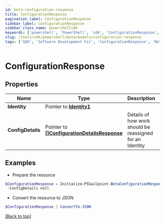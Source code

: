 ```yaml
---
id: beta-configuration-response
title: ConfigurationResponse
pagination_label: ConfigurationResponse
sidebar_label: ConfigurationResponse
sidebar_class_name: powershellsdk
keywords: ['powershell', 'PowerShell', 'sdk', 'ConfigurationResponse', 'BetaConfigurationResponse'] 
slug: /tools/sdk/powershell/beta/models/configuration-response
tags: ['SDK', 'Software Development Kit', 'ConfigurationResponse', 'BetaConfigurationResponse']
---
```



# ConfigurationResponse

## Properties

Name | Type | Description | Notes
------------ | ------------- | ------------- | -------------
**Identity** |  Pointer to [**Identity1**](identity1) |  | [optional] 
**ConfigDetails** |  Pointer to [**[]ConfigurationDetailsResponse**](configuration-details-response) | Details of how work should be reassigned for an Identity | [optional] 

## Examples

- Prepare the resource
```powershell
$ConfigurationResponse = Initialize-PSSailpoint.BetaConfigurationResponse  -Identity null `
 -ConfigDetails null
```

- Convert the resource to JSON
```powershell
$ConfigurationResponse | ConvertTo-JSON
```


[[Back to top]](#) 

